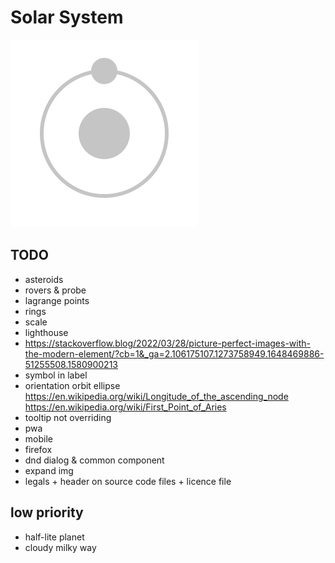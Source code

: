# Solar System

![logo](/src/assets/logo.svg?raw=true)

## TODO

- asteroids
- rovers & probe
- lagrange points
- rings
- scale
- lighthouse
- https://stackoverflow.blog/2022/03/28/picture-perfect-images-with-the-modern-element/?cb=1&_ga=2.106175107.1273758949.1648469886-51255508.1580900213
- symbol in label
- orientation orbit ellipse https://en.wikipedia.org/wiki/Longitude_of_the_ascending_node https://en.wikipedia.org/wiki/First_Point_of_Aries
- tooltip not overriding
- pwa
- mobile
- firefox
- dnd dialog & common component
- expand img
- legals + header on source code files + licence file

## low priority
- half-lite planet
- cloudy milky way
